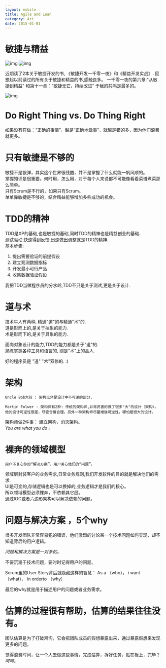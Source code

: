 ```yaml
---
layout: mobile
title: Agile and Lean
category: Art
date: 2015-01-01
---
```


敏捷与精益
=====================
![img](http://img3.douban.com/spic/s26850464.jpg)
![img](http://img3.douban.com/spic/s11231840.jpg)

近期读了2本关于敏捷开发的书, 《敏捷开发一千零一夜》和《精益开发实战》.
回想起以前读过的所有关于敏捷和精益的书,感触良多。
一千零一夜的第六章:"从敏捷到精益" 和第十一章：“敏捷无它，持续改进” 于我的共鸣是最多的。

![img](/img/2015/DancingWithSoftware.png)

# Do Right Thing vs. Do Thing Right

如果没有在做：“正确的事情”，越是“正确地做事”，就越是错的多，因为他们浪费就更多。

# 只有敏捷是不够的
敏捷不是银弹，其实这个世界很残酷，并不是掌握了什么就能一帆风顺的。  
掌握知识是很重要，何时用，怎么用，对于每个人来说都不可能像看着菜谱煮菜那么简单。  
只有Scrum是不行的，如果只有Scrum。  
单单靠敏捷是不够的，结合精益能够增加多些成功的机会。  

# TDD的精神
TDD是XP的基础,也是敏捷的基础,同时TDD的精神也是精益创业的基础.  
测试驱动,快速得到反馈,迅速做出调整就是TDD的精神.  
基本步骤:  
1. 提出需要验证的前提假设  
2. 建立观测数据指标  
3. 开发最小可行产品  
4. 收集数据验证假设  

我把TDD当做程序员的分水岭,TDD不只是关于测试,更是关于设计.

# 道与术
技术牛人有两种, 精通"道"的与精通"术"的.  
道是形而上的,是关于抽象的能力.  
术是形而下的,是关于具象的能力.  

面向对象设计的能力,TDD的能力都是关于"道"的.  
熟练掌握各种工具和语言的, 则是"术"上的高人.  

好的程序员是 "道" "术"双修的. :)

# 架构
	Uncle Bob大叔 : 架构无非是设计中不可逆的部分.

	Martin Folwer : 架构师有2种: 传统的架构师,非常厉害的做了很多"大"的设计（架构），他的设计可逆性很差，尽管合情合理。另外一种架构师尽量增强可逆性，哪怕是很大的设计。

架构师做2件事： 建立架构，消灭架构。  
*You are what you do 。*  

# 裸奔的领域模型
	用户不关心你的“解决方案”，用户关心他们的“问题”。
领域层封装客户的业务需求,日常业务规则,我们开发软件的目的就是解决他们的需求.  
UI是可变的,存储逻辑也是可以换掉的,业务逻辑才是我们的核心。  
所以领域模型必须裸奔，不依赖其它层。  
通过IOC或者六边形架构可以解决依赖的问题。  


# 问题与解决方案 ，5个why

很多开发团队非常容易犯的错误，他们激烈的讨论某一个技术问题如何实现，却不知道背后的用户逻辑。  

*问题和解决方案是一对多的。*  

不要沉溺于技术问题，要时时记得用户的问题。  


Scrum里的User Story背后就隐藏这样的智慧：
	As a （who），
		i want （what），
			in orderto （why）

最后的why就是用于描述用户的问题或者业务需求。

# 估算的过程很有帮助，估算的结果往往没有。
团队估算是为了打破鸿沟，它会把团队成员的假想暴露出来，通过暴露假想来发现更多的问题。  

觉得浪费时间，让一个人去做这些事情，完成估算，拆好任务，贴在板上，完毕？   
*呵呵。*

